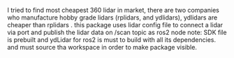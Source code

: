 I tried to find most cheapest 360 lidar in market, there are two companies who manufacture hobby grade lidars (rplidars, and ydlidars), ydlidars are cheaper than rplidars . this package uses lidar config file to connect a lidar via port and publish the lidar data on /scan topic as ros2 node
note: SDK file is prebuilt and ydLidar for ros2 is must to build with all its dependencies. and must source tha workspace in order to make package visible.
